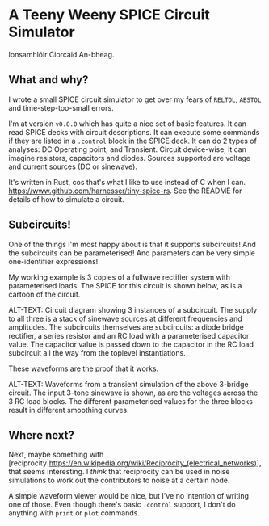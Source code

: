 # A Teeny Weeny SPICE Circuit Simulator

Ionsamhlóir Ciorcaid An-bheag.

## What and why?
I wrote a small SPICE circuit simulator to get over my fears of `RELTOL`,
`ABSTOL` and time-step-too-small errors.

I'm at version `v0.8.0` which has quite a nice set of basic features. It can read
SPICE decks with circuit descriptions. It can execute some commands if they are
listed in a `.control` block in the SPICE deck. It can do 2 types of analyses:
DC Operating point; and Transient. Circuit device-wise, it can imagine resistors,
capacitors and diodes. Sources supported are voltage and current sources
(DC or sinewave).

It's written in Rust, cos that's what I like to use instead of C when I can.
https://www.github.com/harnesser/tiny-spice-rs. See the README for details of how
to simulate a circuit.

## Subcircuits!

One of the things I'm most happy about is that it supports subcircuits! And
the subcircuits can be parameterised! And parameters can be very simple one-identifier
expressions! 

My working example is 3 copies of a fullwave rectifier system with parameterised loads.
The SPICE for this circuit is shown below, as is a cartoon of the circuit.


ALT-TEXT: Circuit diagram showing 3 instances of a subcircuit. The supply to all three
is a stack of sinewave sources at different frequencies and amplitudes. The subcircuits
themselves are subcircuits: a diode bridge rectifier, a series resistor and an RC load
with a parameterised capacitor value. The capacitor value is passed down to the capacitor
in the RC load subcircuit all the way from the toplevel instantiations.


These waveforms are the proof that it works.

ALT-TEXT:
Waveforms from a transient simulation of the above 3-bridge circuit. The input 3-tone
sinewave is shown, as are the voltages across the 3 RC load blocks. The different 
parameterised values for the three blocks result in different smoothing curves.


## Where next?

Next, maybe something with 
[reciprocity|https://en.wikipedia.org/wiki/Reciprocity_(electrical_networks)],
that seems interesting. I _think_ that reciprocity can be used in noise simulations
to work out the contributors to noise at a certain node.

A simple waveform viewer would be nice, but I've no intention of writing one of those.
Even though there's basic `.control` support, I don't do anything with `print` or
`plot` commands.


